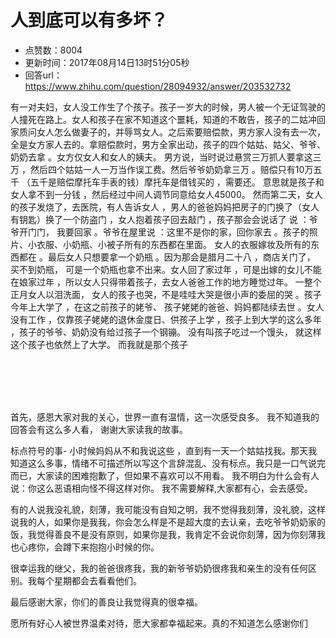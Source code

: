 # 人到底可以有多坏？
- 点赞数：8004
- 更新时间：2017年08月14日13时51分05秒
- 回答url：https://www.zhihu.com/question/28094932/answer/203532732
<body>
 <p data-pid="AG4JtesK">有一对夫妇，女人没工作生了个孩子。孩子一岁大的时候，男人被一个无证驾驶的人撞死在路上。女人和孩子在家不知道这个噩耗，知道的不敢告，孩子的二姑冲回家质问女人怎么做妻子的，并辱骂女人。之后索要赔偿款，男方家人没有去一次，全是女方家人去的。拿赔偿款时，男方全家出动，孩子的四个姑姑、姑父、爷爷、奶奶去拿 。女方仅女人和女人的姨夫。 男方说，当时说过悬赏三万抓人要拿这三万 ，然后四个姑姑一人一万当作误工费。然后爷爷奶奶拿三万 。赔偿只有10万五千 （五千是赔偿摩托车手表的钱）摩托车是借钱买的 ，需要还。 意思就是孩子和女人拿不到一分钱 ，然后经过中间人调节同意给女人45000。 然而第二天，女人的孩子发烧了，去医院，有人告诉女人 ，男人的爸爸妈妈把房子的门换了（女人有钥匙）换了一个防盗门 ，女人抱着孩子回去敲门 ，孩子那会会说话了 说 ：爷爷开门门， 我要回家 。爷爷在屋里说 ：这里不是你的家，回你家去 。孩子的照片、小衣服、小奶瓶、小被子所有的东西都在里面。 女人的衣服嫁妆及所有的东西都在 。最后女人只想要拿一个奶瓶 。因为那会是腊月二十八 ，商店关门了， 买不到奶瓶， 可是一个奶瓶也拿不出来。女人回了家过年 ，可是出嫁的女儿不能在娘家过年 ，所以女人只得带着孩子，去女人爸爸工作的地方睡觉过年。 一整个正月女人以泪洗面， 女人的孩子也哭，不是哇哇大哭是很小声的委屈的哭 。孩子今年上大学了 ，在这之前孩子的姥爷、 孩子姥姥的爸爸、妈妈都陆续去世 。女人没有工作 ，仅靠孩子姥姥的退休金度日、供孩子上学 ，孩子上到大学的这么多年 ，孩子的爷爷、奶奶没有给过孩子一个钢镚。 没有叫孩子吃过一个馒头， 就这样这个孩子也依然上了大学。 而我就是那个孩子</p>
 <br>
 <br>
 <br>
 <br>
 <p data-pid="YPl-STLE">首先，感恩大家对我的关心，世界一直有温情，这一次感受良多。 我不知道我的回答会有这么多人看， 谢谢大家读我的故事。</p>
 <p data-pid="fcEJ5YMJ">标点符号的事- 小时候妈妈从不和我说这些 ，直到有一天一个姑姑找我。那天我知道这么多事，情绪不可描述所以写这个言辞混乱、没有标点。我只是一口气说完而已，大家读的困难抱歉了，但如果不喜欢可以不用看。 我不明白为什么会有人说：你这么恶语相向怪不得这样对你。 我不需要解释,大家都有心，会去感受。</p>
 <p data-pid="G4M58Dez">有的人说我没礼貌，刻薄，我可能没有自知之明，我不觉得我刻薄，没礼貌，这样说我的人，如果你是我我，你会怎么样是不是超大度的去认亲，去吃爷爷奶奶家的饭，我觉得善良不是没有原则，如果你是我，我肯定不会说你刻薄，因为你刻薄我也心疼你，会蹲下来抱抱小时候的你。</p>
 <p data-pid="5Y35cBp5">很幸运我的继父，我的爸爸很疼我，我的新爷爷奶奶很疼我和亲生的没有任何区别。我每个星期都会去看看他们。</p>
 <p data-pid="DSJQ_6ul">最后感谢大家，你们的善良让我觉得真的很幸福。</p>
 <p data-pid="JNsn8usG">愿所有好心人被世界温柔对待，愿大家都幸福起来。真的不知道怎么感谢你们</p>
</body>